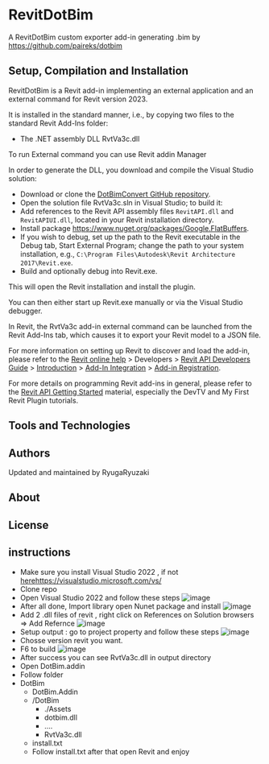 # RevitDotBim

A RevitDotBim custom exporter add-in generating .bim by https://github.com/paireks/dotbim


## Setup, Compilation and Installation

RevitDotBim is a Revit add-in implementing an external application and an external command for Revit version 2023.

It is installed in the standard manner, i.e., by copying two files to the standard Revit Add-Ins folder:

- The .NET assembly DLL RvtVa3c.dll

To run External command you can use Revit addin Manager

In order to generate the DLL, you download and compile the Visual Studio solution:
- Download or clone the [DotBimConvert GitHub repository](https://github.com/RyugaRyuzaki/DotBimConvert).
- Open the solution file RvtVa3c.sln in Visual Studio; to build it:
- Add references to the Revit API assembly files `RevitAPI.dll` and `RevitAPIUI.dll`, located in your Revit installation directory.
- Install package https://www.nuget.org/packages/Google.FlatBuffers.
- If you wish to debug, set up the path to the Revit executable in the Debug tab, Start External Program; change the path to your system installation, e.g., `C:\Program Files\Autodesk\Revit Architecture 2017\Revit.exe`.
- Build and optionally debug into Revit.exe.

This will open the Revit installation and install the plugin.

You can then either start up Revit.exe manually or via the Visual Studio debugger.

In Revit, the RvtVa3c add-in external command can be launched from the Revit Add-Ins tab, which causes it to export your Revit model to a JSON file.

For more information on setting up Revit to discover and load the add-in, please refer to 
the [Revit online help](http://help.autodesk.com/view/RVT/2017/ENU) &gt; Developers 
&gt; [Revit API Developers Guide](http://help.autodesk.com/view/RVT/2017/ENU/?guid=GUID-F0A122E0-E556-4D0D-9D0F-7E72A9315A42) 
&gt; [Introduction](http://help.autodesk.com/cloudhelp/2017/ENU/Revit-API/files/GUID-C574D4C8-B6D2-4E45-93A5-7E35B7E289BE.htm) 
&gt; [Add-In Integration](http://help.autodesk.com/cloudhelp/2017/ENU/Revit-API/files/GUID-4BE74935-A15C-4536-BD9C-7778766CE392.htm) 
&gt; [Add-in Registration](http://help.autodesk.com/cloudhelp/2017/ENU/Revit-API/files/GUID-4FFDB03E-6936-417C-9772-8FC258A261F7.htm).

For more details on programming Revit add-ins in general, please refer to the [Revit API Getting Started](http://thebuildingcoder.typepad.com/blog/about-the-author.html#2) material, especially the DevTV and My First Revit Plugin tutorials.

## Tools and Technologies


## Authors

Updated and maintained by RyugaRyuzaki

## About



## <a name="license"></a>License

## instructions 
  - Make sure you install Visual Studio 2022 , if not [here](https://visualstudio.microsoft.com/vs/)https://visualstudio.microsoft.com/vs/
  - Clone repo
  - Open Visual Studio 2022 and follow these steps ![image](https://github.com/RyugaRyuzaki/DotBimConvert/assets/89787521/e9f54c2a-1be4-4ac1-aa0e-1305f402414f)
  - After all done, Import library open Nunet package and install ![image](https://github.com/RyugaRyuzaki/DotBimConvert/assets/89787521/b92f2d0e-b930-46f1-ab5e-f137ea2259be)
  - Add 2 .dll files of revit , right click on References on Solution browsers => Add Refernce ![image](https://github.com/RyugaRyuzaki/DotBimConvert/assets/89787521/891f8b3b-9408-44ce-a5c4-d644fb67e4f0)
  - Setup output : go to project property and follow these steps ![image](https://github.com/RyugaRyuzaki/DotBimConvert/assets/89787521/82686a9e-a331-4317-91df-201c2f4020e5)
  - Chosse version revit you want.
  - F6 to build ![image](https://github.com/RyugaRyuzaki/DotBimConvert/assets/89787521/2fa2e664-fe37-4ad5-b9dc-bd34c04a173c)
  - After success you can see RvtVa3c.dll in output directory
  - Open DotBim.addin
  - Follow folder
  - DotBim
      - DotBim.Addin
      - /DotBim 
          - ./Assets
          - dotbim.dll
          - ....
          - RvtVa3c.dll
       - install.txt
    - Follow install.txt after that open Revit and enjoy 




